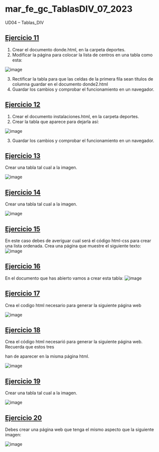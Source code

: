 # mar_fe_gc_TablasDIV_07_2023
UD04 – Tablas_DIV

## [Ejercicio 11](https://gcmrybakin.github.io/mar_fe_gc_TablasDIV_07_2023/pages/Ejercicio_11/deportes/donde2.html)
1. Crear el documento donde.html, en la carpeta deportes.
2. Modificar la página para colocar la lista de centros en una tabla como esta:

![image](https://github.com/GCMrybakin/mar_fe_gc_TablasDIV_07_2023/assets/135844963/f6cdea77-8ca3-4bdd-a247-6df75bd70c66)

3. Rectificar la tabla para que las celdas de la primera fila sean títulos de columna guardar en el documento donde2.html
4. Guardar los cambios y comprobar el funcionamiento en un navegador.

## [Ejercicio 12](https://gcmrybakin.github.io/mar_fe_gc_TablasDIV_07_2023/pages/Ejercicio_11/deportes/instalaciones.html)
1. Crear el documento instalaciones.html, en la carpeta deportes.
2. Crear la tabla que aparece para dejarla así:

![image](https://github.com/GCMrybakin/mar_fe_gc_TablasDIV_07_2023/assets/135844963/4033a7b7-0709-4de8-aea3-e95148ec4c46)

3. Guardar los cambios y comprobar el funcionamiento en un navegador.

## [Ejercicio 13](https://gcmrybakin.github.io/mar_fe_gc_TablasDIV_07_2023//Ejercicio_13/Ejercicio_13.html)
Crear una tabla tal cual a la imagen.

![image](https://github.com/GCMrybakin/mar_fe_gc_TablasDIV_07_2023/assets/135844963/eba5293d-3175-4876-b633-46922f3b5017)


## [Ejercicio 14](https://gcmrybakin.github.io/mar_fe_gc_TablasDIV_07_2023/pages/Ejercicio_14/Ejercicio_14.html)
Crear una tabla tal cual a la imagen.

![image](https://github.com/GCMrybakin/mar_fe_gc_TablasDIV_07_2023/assets/135844963/c2124744-a30c-4375-8bb6-a943c55ff6b1)

## [Ejercicio 15](https://gcmrybakin.github.io/mar_fe_gc_TablasDIV_07_2023/pages/Ejercicio_15/Ejercicio_15.html)
En este caso debes de averiguar cual será el código html-css para crear una lista ordenada. 
Crea una página que muestre el siguiente texto:
![image](https://github.com/GCMrybakin/mar_fe_gc_TablasDIV_07_2023/assets/135844963/3c69cac1-dabd-4ccc-9cc1-82a50d6f6f8f)

## [Ejercicio 16](https://gcmrybakin.github.io/mar_fe_gc_TablasDIV_07_2023/pages/Ejercicio_16/Ejercicio_16.html)
En el documento que has abierto vamos a crear esta tabla:
![image](https://github.com/GCMrybakin/mar_fe_gc_TablasDIV_07_2023/assets/135844963/aa524cde-8d11-498c-9bd1-32f943b80e08)

## [Ejercicio 17](https://gcmrybakin.github.io/mar_fe_gc_TablasDIV_07_2023/pages/Ejercicio_17/Ejercicio_17.html)
Crea el codigo html necesario para generar la siguiente página web

![image](https://github.com/GCMrybakin/mar_fe_gc_TablasDIV_07_2023/assets/135844963/1fc65853-31b7-4123-b363-893ae2e201f3)

## [Ejercicio 18](https://gcmrybakin.github.io/mar_fe_gc_TablasDIV_07_2023/pages/Ejercicio_18/Ejercicio_18.html)
Crea el código html necesarió para generar la siguiente página web. Recuerda que estos tres <div> han de aparecer en la misma página html.
  
![image](https://github.com/GCMrybakin/mar_fe_gc_TablasDIV_07_2023/assets/135844963/2c921375-a190-4c82-afb1-c15a89117811)

## [Ejercicio 19](https://gcmrybakin.github.io/mar_fe_gc_TablasDIV_07_2023/Pages/Ejercicio_19/Ejercicio_19.html)
Crear una tabla tal cual a la imagen.
  
![image](https://github.com/GCMrybakin/mar_fe_gc_TablasDIV_07_2023/assets/135844963/ec12ebe3-d5b5-4c8b-995e-dc2a6f9cd34b)

## [Ejercicio 20](https://gcmrybakin.github.io/mar_fe_gc_TablasDIV_07_2023/Pages/Ejercicio_20/Ejercicio_20.html)
Debes crear una página web que tenga el mismo aspecto que la siguiente imagen:
  
![image](https://github.com/GCMrybakin/mar_fe_gc_TablasDIV_07_2023/assets/135844963/1c3befec-f4ca-4956-b561-2e6e9c137ab7)
